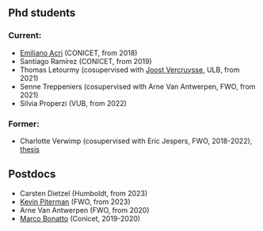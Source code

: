 ## Phd students

### Current:
* [Emiliano Acri](http://mate.dm.uba.ar/~eacri) (CONICET, from 2018)
* Santiago Ramírez (CONICET, from 2019)
* Thomas Letourmy (cosupervised with [Joost Vercruysse](http://homepages.ulb.ac.be/~jvercruy/), ULB, from 2021)
* Senne Treppeniers (cosupervised with Arne Van Antwerpen, FWO, from 2021)
* Silvia Properzi (VUB, from 2022)

### Former:
* Charlotte Verwimp (cosupervised with Eric Jespers, FWO, 2018-2022), [thesis](files/verwimp.pdf) 

## Postdocs

* Carsten Dietzel (Humboldt, from 2023)
* [Kevin Piterman](http://mate.dm.uba.ar/~kpiterman/) (FWO, from 2023)
* Arne Van Antwerpen (FWO, from 2020)
* [Marco Bonatto](https://marcobonatto87.wixsite.com/mb87) (Conicet, 2019-2020)

